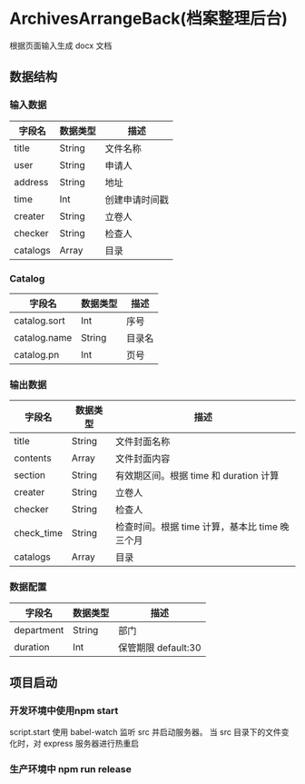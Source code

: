 # ArchivesArrangeBack(档案整理后台)

根据页面输入生成 docx 文档

## 数据结构

### 输入数据

| 字段名   | 数据类型       | 描述           |
| -------- | -------------- | -------------- |
| title    | String         | 文件名称       |
| user     | String         | 申请人         |
| address  | String         | 地址           |
| time     | Int            | 创建申请时间戳 |
| creater  | String         | 立卷人         |
| checker  | String         | 检查人         |
| catalogs | Array<Catalog> | 目录           |

### Catalog

| 字段名       | 数据类型 | 描述   |
| ------------ | -------- | ------ |
| catalog.sort | Int      | 序号   |
| catalog.name | String   | 目录名 |
| catalog.pn   | Int      | 页号   |

### 输出数据

| 字段名     | 数据类型       | 描述                                           |
| ---------- | -------------- | ---------------------------------------------- |
| title      | String         | 文件封面名称                                   |
| contents   | Array<Sting>   | 文件封面内容                                   |
| section    | String         | 有效期区间。根据 time 和 duration 计算         |
| creater    | String         | 立卷人                                         |
| checker    | String         | 检查人                                         |
| check_time | String         | 检查时间。根据 time 计算，基本比 time 晚三个月 |
| catalogs   | Array<Catalog> | 目录                                           |

### 数据配置

| 字段名     | 数据类型 | 描述                |
| ---------- | -------- | ------------------- |
| department | String   | 部门                |
| duration   | Int      | 保管期限 default:30 |

## 项目启动

### 开发环境中使用npm start

script.start 使用 babel-watch 监听 src 并启动服务器。
当 src 目录下的文件变化时，对 express 服务器进行热重启

### 生产环境中 npm run release


